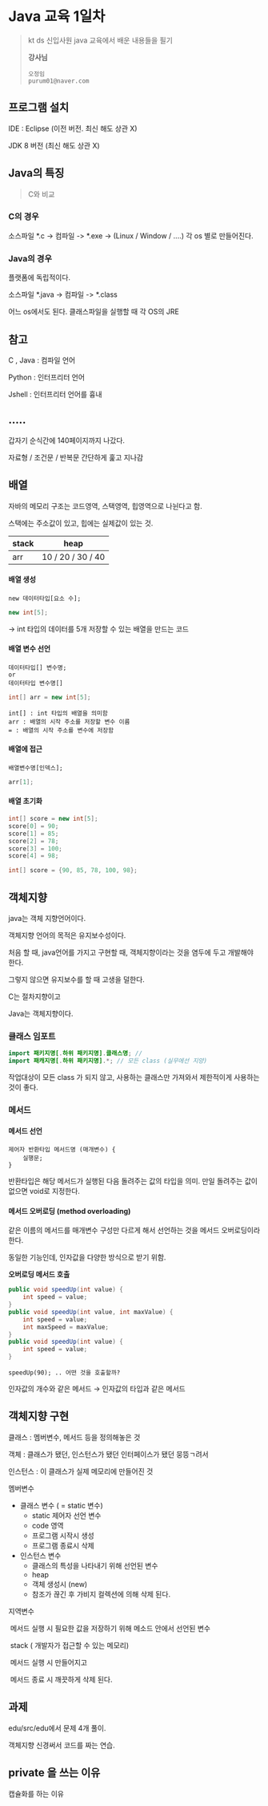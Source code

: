 # Java 교육 1일차

> kt ds 신입사원 java 교육에서 배운 내용들을 필기
>
> **강사님**
>
> ```
> 오정임
> purum01@naver.com
> ```

## 프로그램 설치

IDE : Eclipse (이전 버전. 최신 해도 상관 X)

JDK 8 버전 (최신 해도 상관 X)



## Java의 특징

> C와 비교

### C의 경우

소스파일 *.c -> 컴파일 -> *.exe -> (Linux / Window / ....) 각 os 별로 만들어진다.

### Java의 경우

플랫폼에 독립적이다. 

소스파일 *.java -> 컴파일 -> *.class

어느 os에서도 된다. 클래스파일을 실행할 때 각 OS의 JRE



## 참고

C , Java : 컴파일 언어

Python : 인터프리터 언어

Jshell : 인터프리터 언어를 흉내

 

## .....

갑자기 순식간에 140페이지까지 나갔다.

자료형 / 조건문 / 반복문 간단하게 훑고 지나감



## 배열

자바의 메모리 구조는 코드영역, 스택영역, 힙영역으로 나뉜다고 함.

스택에는 주소값이 있고, 힙에는 실제값이 있는 것.



| stack | heap              |
| ----- | ----------------- |
| arr   | 10 / 20 / 30 / 40 |



#### 배열 생성

```
new 데이터타입[요소 수];
```

```java
new int[5];
```

→ int 타입의 데이터를 5개 저장할 수 있는 배열을 만드는 코드

#### 배열 변수 선언

```
데이터타입[] 변수명;
or
데이터타입 변수명[]
```

```java
int[] arr = new int[5];
```

```
int[] : int 타입의 배열을 의미함
arr : 배열의 시작 주소를 저장할 변수 이름
= : 배열의 시작 주소를 변수에 저장함
```

#### 배열에 접근

```
배열변수명[인덱스];
```

```java
arr[1];
```

#### 배열 초기화

```java
int[] score = new int[5];
score[0] = 90;
score[1] = 85;
score[2] = 78;
score[3] = 100;
score[4] = 98;
```

```java
int[] score = {90, 85, 78, 100, 98};
```



## 객체지향

java는 객체 지향언어이다.

객체지향 언어의 목적은 유지보수성이다.

처음 할 때, java언어를 가지고 구현할 때, 객체지향이라는 것을 염두에 두고 개발해야 한다.

그렇지 않으면 유지보수를 할 때 고생을 덜한다.



C는 절차지향이고 

Java는 객체지향이다.



### 클래스 임포트

```java
import 패키지명[.하위 패키지명].클래스명; //
import 패캐지명[.하위 패키지명].*; // 모든 class (실무에선 지양)
```

작업대상이 모든 class 가 되지 않고, 사용하는 클래스만 가져와서 제한적이게 사용하는 것이 좋다.



### 메서드

#### 메서드 선언

```
제어자 반환타입 메서드명 (매개변수) {
	실행문;
}
```

반환타입은 해당 메서드가 실행된 다음 돌려주는 값의 타입을 의미. 만일 돌려주는 값이 없으면 void로 지정한다.



#### 메서드 오버로딩 (method overloading)

같은 이름의 메서드를 매개변수 구성만 다르게 해서 선언하는 것을 메서드 오버로딩이라 한다.

동일한 기능인데, 인자값을 다양한 방식으로 받기 위함.

**오버로딩 메서드 호출**

```java
public void speedUp(int value) {
	int speed = value;
}
public void speedUp(int value, int maxValue) {
	int speed = value;
	int maxSpeed = maxValue;
}
public void speedUp(int value) {
	int speed = value;
}
```

```
speedUp(90); .. 어떤 것을 호출할까?
```

인자값의 개수와 같은 메서드 → 인자값의 타입과 같은 메서드



## 객체지향 구현

클래스 : 멤버변수, 메서드 등을 정의해놓은 것

객체 : 클래스가 됐던, 인스턴스가 됐던 인터페이스가 됐던 뭉뜽ㄱ려서 

인스턴스 : 이 클래스가 실제 메모리에 만들어진 것



멤버변수

 * 클래스 변수 ( = static 변수)
   * static 제어자 선언 변수
   * code 영역
   * 프로그램 시작시 생성
   * 프로그램 종료시 삭제
 * 인스턴스 변수
   * 클래스의 특성을 나타내기 위해 선언된 변수
   * heap
   * 객체 생성시 (new)
   * 참조가 끊긴 후 가비지 컬렉션에 의해 삭제 된다.

지역변수

​	메서드 실행 시 필요한 값을 저장하기 위해 메소드 안에서 선언된 변수

​	stack (	개발자가 접근할 수 있는 메모리)

​	메서드 실행 시 만들어지고

​	메서드 종료 시 깨끗하게 삭제 된다.



## 과제

edu/src/edu에서 문제 4개 풀이.

객체지향 신경써서 코드를 짜는 연습.



## private 을 쓰는 이유

캡슐화를 하는 이유

